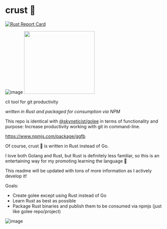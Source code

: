 # crust 🍞

[![Rust Report Card](https://rust-reportcard.xuri.me/badge/github.com/skyneticist/crust)](https://rust-reportcard.xuri.me/report/github.com/skyneticist/crust)

![image](https://user-images.githubusercontent.com/81132371/141219125-ea8111e1-d17e-4eb7-a60e-0dfcf38ddfb8.png) <img src="https://user-images.githubusercontent.com/81132371/140827751-38418c3a-8188-4adb-b844-67e641d06b9f.png" width="225" height="200">


cli tool for git productivity 

*written in Rust and packaged for consumption via NPM*

This repo is identical with [@skyneticist/golee](https://github.com/skyneticist/golee) in terms of functionality and purpose: Increase productivity working with git in command-line.

https://www.npmjs.com/package/ggfb

Of course, crust 🍞 is written in Rust instead of Go. 

I love both Golang and Rust, but Rust is definitely less familiar, so this is an entertaining way for my promoting learning the language 🦀

This readme will be updated with tons of more information as I actively develop it!

Goals:
  
  - Create golee except using Rust instead of Go
  - Learn Rust as best as possible 
  - Package Rust binaries and publish them to be consumed via npmjs (just like golee repo/project)

![image](https://user-images.githubusercontent.com/81132371/141902118-4a79f4a5-19fc-4b0b-8d14-75a15cc42a26.png)
